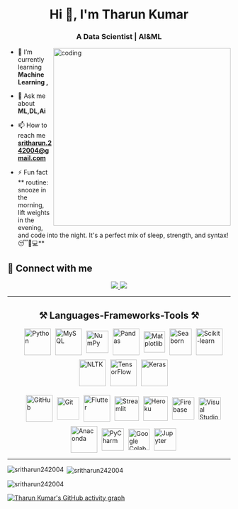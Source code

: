 <h1 align="center">Hi 👋, I'm  Tharun Kumar</h1>
<h3 align="center">A Data Scientist | AI&ML </h3>

<image align="right" alt="coding" width="400" src="https://user-images.githubusercontent.com/55389276/140866485-8fb1c876-9a8f-4d6a-98dc-08c4981eaf70.gif">

- 🌱 I’m currently learning **Machine Learning ,**

- 💬 Ask me about **ML,DL,Ai**

- 📫 How to reach me **sritharun.242004@gmail.com**

- ⚡ Fun fact ** routine: snooze in the morning, lift weights in the evening, and code into the night. It's a perfect mix of sleep, strength, and syntax! 😴💪💻**

## 🤝 Connect with me
</div>
 
<div align="center"> 
  <a href="mailto:sritharun.242004@gmail.com">
    <img src="https://img.shields.io/badge/Gmail-333333?style=for-the-badge&logo=gmail&logoColor=red" />
  </a>
  <a href="https://www.linkedin.com/in/tharunkumarl" target="_blank">
    <img src="https://img.shields.io/badge/LinkedIn-0077B5?style=for-the-badge&logo=linkedin&logoColor=white" target="_blank" />
  </a>
</div>
<hr/>
 
<h2 align="center">⚒️ Languages-Frameworks-Tools ⚒️</h2>
<div style="display: flex; flex-wrap: wrap; gap: 10px; justify-content: center; padding-left: 20px;">
  <!-- First Row -->
  <a href="https://www.python.org/" target="_blank" rel="noreferrer" style="display: flex; align-items: center; justify-content: center;">
    <img src="https://img.icons8.com/color/48/python--v1.png" alt="Python" width="60" height="60"/>
  </a>
  <a href="https://www.mysql.com/" target="_blank" rel="noreferrer" style="display: flex; align-items: center; justify-content: center;">
    <img src="https://img.icons8.com/?size=100&id=UFXRpPFebwa2&format=png&color=000000" alt="MySQL" width="60" height="60"/>
  </a>
  <a href="https://numpy.org/" target="_blank" rel="noreferrer" style="display: flex; align-items: center; justify-content: center;">
    <img src="https://img.icons8.com/color/48/numpy.png" alt="NumPy" width="50" height="50"/>
  </a>
  <a href="https://pandas.pydata.org/" target="_blank" rel="noreferrer" style="display: flex; align-items: center; justify-content: center;">
    <img src="https://img.icons8.com/color/48/pandas.png" alt="Pandas" width="60" height="60"/>
  </a>
  <a href="https://matplotlib.org/" target="_blank" rel="noreferrer" style="display: flex; align-items: center; justify-content: center;">
    <img src="https://upload.wikimedia.org/wikipedia/commons/8/84/Matplotlib_icon.svg" alt="Matplotlib" width="48" height="48"/>
  </a>
  <a href="https://seaborn.pydata.org/" target="_blank" rel="noreferrer" style="display: flex; align-items: center; justify-content: center;">
    <img src="https://seaborn.pydata.org/_images/logo-tall-lightbg.svg" alt="Seaborn" width="50" height="60"/>
  </a>
  <a href="https://scikit-learn.org/" target="_blank" rel="noreferrer" style="display: flex; align-items: center; justify-content: center;">
    <img src="https://upload.wikimedia.org/wikipedia/commons/0/05/Scikit_learn_logo_small.svg" alt="Scikit-learn" width="60" height="60"/>
  </a>
  <a href="https://www.nltk.org/" target="_blank" rel="noreferrer" style="display: flex; align-items: center; justify-content: center;">
    <img src="https://miro.medium.com/v2/resize:fit:592/1*YM2HXc7f4v02pZBEO8h-qw.png" alt="NLTK" width="60" height="60"/>
  </a>
  <a href="https://www.tensorflow.org/" target="_blank" rel="noreferrer" style="display: flex; align-items: center; justify-content: center;">
    <img src="https://img.icons8.com/color/48/tensorflow.png" alt="TensorFlow" width="60" height="60"/>
  </a>
  <a href="https://keras.io/" target="_blank" rel="noreferrer" style="display: flex; align-items: center; justify-content: center;">
    <img src="https://img.icons8.com/material-rounded/24/keras.png" alt="Keras" width="60" height="60"/>
  </a>
</div>

<!-- Transparent Line -->
<div style="height: 20px;"></div>

<div style="display: flex; flex-wrap: wrap; gap: 10px; justify-content: center; padding-left: 20px;">
  <!-- Second Row -->
  <a href="https://github.com/" target="_blank" rel="noreferrer" style="display: flex; align-items: center; justify-content: center;">
    <img src="https://img.icons8.com/ios-glyphs/30/github.png" alt="GitHub" width="60" height="60"/>
  </a>
  <a href="https://git-scm.com/" target="_blank" rel="noreferrer" style="display: flex; align-items: center; justify-content: center;">
    <img src="https://img.icons8.com/color/48/git.png" alt="Git" width="50" height="50"/>
  </a>
  <a href="https://flutter.dev/" target="_blank" rel="noreferrer" style="display: flex; align-items: center; justify-content: center;">
    <img src="https://img.icons8.com/fluency/50/flutter.png" alt="Flutter" width="60" height="60"/>
  </a>
  <a href="https://streamlit.io/" target="_blank" rel="noreferrer" style="display: flex; align-items: center; justify-content: center;">
    <img src="https://seeklogo.com/images/S/streamlit-logo-1A3B208AE4-seeklogo.com.png" alt="Streamlit" width="55" height="55"/>
  </a>
  <a href="https://www.heroku.com/" target="_blank" rel="noreferrer" style="display: flex; align-items: center; justify-content: center;">
    <img src="https://static-00.iconduck.com/assets.00/heroku-icon-2048x2048-4rs1dp6p.png" alt="Heroku" width="55" height="55"/>
  </a>
  <a href="https://firebase.google.com/" target="_blank" rel="noreferrer" style="display: flex; align-items: center; justify-content: center;">
    <img src="https://img.icons8.com/color/48/firebase.png" alt="Firebase" width="50" height="50"/>
  </a>
  <a href="https://visualstudio.microsoft.com/" target="_blank" rel="noreferrer" style="display: flex; align-items: center; justify-content: center;">
    <img src="https://img.icons8.com/color/48/visual-studio--v1.png" alt="Visual Studio" width="50" height="50"/>
  </a>
  <a href="https://www.anaconda.com/" target="_blank" rel="noreferrer" style="display: flex; align-items: center; justify-content: center;">
    <img src="https://img.icons8.com/fluency/50/anaconda--v2.png" alt="Anaconda" width="60" height="60"/>
  </a>
  <a href="https://www.jetbrains.com/pycharm/" target="_blank" rel="noreferrer" style="display: flex; align-items: center; justify-content: center;">
    <img src="https://img.icons8.com/color/48/pycharm--v2.png" alt="PyCharm" width="50" height="50"/>
  </a>
  <a href="https://colab.research.google.com/" target="_blank" rel="noreferrer" style="display: flex; align-items: center; justify-content: center;">
    <img src="https://img.icons8.com/color/48/google-colab.png" alt="Google Colab" width="48" height="48"/>
  </a>
  <a href="https://jupyter.org/" target="_blank" rel="noreferrer" style="display: flex; align-items: center; justify-content: center;">
    <img src="https://img.icons8.com/fluency/50/jupyter.png" alt="Jupyter" width="50" height="50"/>
  </a>
</div>
</div>
<hr/>
<p><img align="left" src="https://github-readme-stats.vercel.app/api/top-langs?username=sritharun242004&show_icons=true&locale=en&layout=compact" alt="sritharun242004" /></p>

<p>&nbsp;<img align="center" src="https://github-readme-stats.vercel.app/api?username=sritharun242004&show_icons=true&locale=en" alt="sritharun242004" /></p>

<p><img align="center" src="https://github-readme-streak-stats.herokuapp.com/?user=sritharun242004&" alt="sritharun242004" /></p>

[![Tharun Kumar's GitHub activity graph](https://github-readme-activity-graph.vercel.app/graph?username=sritharun242004&theme=github-compact)](https://github.com/ashutosh00710/github-readme-activity-graph)
